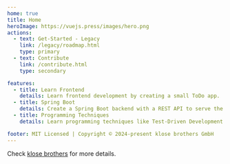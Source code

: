 ```yaml
---
home: true
title: Home
heroImage: https://vuejs.press/images/hero.png
actions:
  - text: Get-Started - Legacy
    link: /legacy/roadmap.html
    type: primary
  - text: Contribute
    link: /contribute.html
    type: secondary

features:
  - title: Learn Frontend
    details: Learn frontend development by creating a small ToDo app.
  - title: Spring Boot
    details: Create a Spring Boot backend with a REST API to serve the ToDo app.
  - title: Programming Techniques
    details: Learn programming techniques like Test-Driven Development (TDD) and every-day Tooling.

footer: MIT Licensed | Copyright © 2024-present klose brothers GmbH
---
```


Check [klose brothers][default-theme-home] for more details.

[default-theme-home]: https://klosebrothers.de
